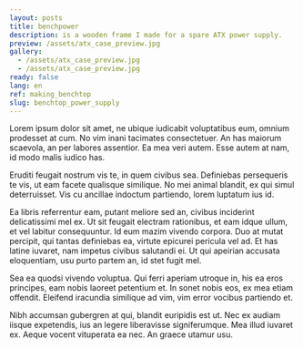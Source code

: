 ```yaml
---
layout: posts
title: benchpower
description: is a wooden frame I made for a spare ATX power supply.
preview: /assets/atx_case_preview.jpg
gallery:
  - /assets/atx_case_preview.jpg
  - /assets/atx_case_preview.jpg
ready: false
lang: en
ref: making_benchtop
slug: benchtop_power_supply
---
```


Lorem ipsum dolor sit amet, ne ubique iudicabit voluptatibus eum, omnium prodesset at cum. No vim inani tacimates consectetuer. An has maiorum scaevola, an per labores assentior. Ea mea veri autem. Esse autem at nam, id modo malis iudico has.

Eruditi feugait nostrum vis te, in quem civibus sea. Definiebas persequeris te vis, ut eam facete qualisque similique. No mei animal blandit, ex qui simul deterruisset. Vis cu ancillae indoctum partiendo, lorem luptatum ius id.

Ea libris referrentur eam, putant meliore sed an, civibus inciderint delicatissimi mel ex. Ut sit feugait electram rationibus, et eam idque ullum, et vel labitur consequuntur. Id eum mazim vivendo corpora. Duo at mutat percipit, qui tantas definiebas ea, virtute epicurei pericula vel ad. Et has latine iuvaret, nam impetus civibus salutandi ei. Ut qui apeirian accusata eloquentiam, usu purto partem an, id stet fugit mel.

Sea ea quodsi vivendo voluptua. Qui ferri aperiam utroque in, his ea eros principes, eam nobis laoreet petentium et. In sonet nobis eos, ex mea etiam offendit. Eleifend iracundia similique ad vim, vim error vocibus partiendo et.

Nibh accumsan gubergren at qui, blandit euripidis est ut. Nec ex audiam iisque expetendis, ius an legere liberavisse signiferumque. Mea illud iuvaret ex. Aeque vocent vituperata ea nec. An graece utamur usu.
